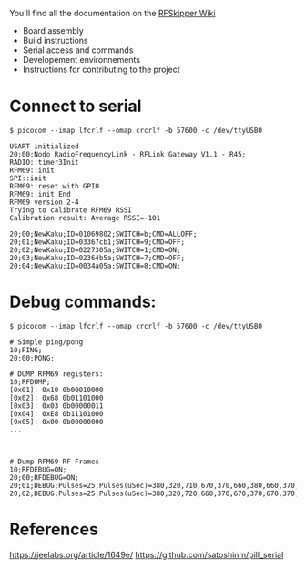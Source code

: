 You'll find all the documentation on the [RFSkipper Wiki](https://github.com/ofauchon/rfskipper-docs/wiki)

- Board assembly
- Build instructions
- Serial access and commands
- Developement environnements
- Instructions for contributing to the project


# Connect to serial

```
$ picocom --imap lfcrlf --omap crcrlf -b 57600 -c /dev/ttyUSB0

USART initialized
20;00;Nodo RadioFrequencyLink - RFLink Gateway V1.1 - R45;
RADIO::timer3Init
RFM69::init
SPI::init
RFM69::reset with GPIO 
RFM69::init End
RFM69 version 2-4
Trying to calibrate RFM69 RSSI
Calibration result: Average RSSI=-101

20;00;NewKaku;ID=01069802;SWITCH=b;CMD=ALLOFF;
20;01;NewKaku;ID=03367cb1;SWITCH=9;CMD=OFF;
20;02;NewKaku;ID=0227305a;SWITCH=1;CMD=ON;
20;03;NewKaku;ID=02364b5a;SWITCH=7;CMD=OFF;
20;04;NewKaku;ID=0034a05a;SWITCH=8;CMD=ON;

```

# Debug commands: 

```
$ picocom --imap lfcrlf --omap crcrlf -b 57600 -c /dev/ttyUSB0

# Simple ping/pong
10;PING;
20;00;PONG;

# DUMP RFM69 registers:
10;RFDUMP;
[0x01]: 0x10 0b00010000
[0x02]: 0x68 0b01101000
[0x03]: 0x03 0b00000011
[0x04]: 0xE8 0b11101000
[0x05]: 0x00 0b00000000
...



# Dump RFM69 RF Frames
10;RFDEBUG=ON;
20;00;RFDEBUG=ON;
20;01;DEBUG;Pulses=25;Pulses(uSec)=380,320,710,670,370,660,380,660,370,320,720,670,370,320,720,660,370,320,720,670,370,320,720,660,370;
20;02;DEBUG;Pulses=25;Pulses(uSec)=380,320,720,660,370,670,370,670,370,320,710,670,370,320,720,670,370,320,720,660,370,330,710,680,360;

```

# References 

https://jeelabs.org/article/1649e/
https://github.com/satoshinm/pill_serial

